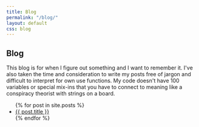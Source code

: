 ```yaml
---
title: Blog
permalink: "/blog/"
layout: default
css: blog
---
```

<main id="blog">
  <section id="intro">
    <div class="intro-inner">
    <h1>Blog</h1>
    <p>
      This blog is for when I figure out something and I want to remember it. I've also taken the time and consideration to write my posts free of jargon and difficult to interpret for own use functions. My code doesn't have 100 variables or special mix-ins that you have to connect to meaning like a conspiracy theorist with strings on a board.
    </p>
    </div>
  </section>
  <section id="posts">
    <ul class="post-list">
      {% for post in site.posts %}
      <li>
        <a class="post-link" href="{{ post.url }}">
          {{ post.title }}
        </a>
      </li>
      {% endfor %}
    </ul>  
  </section>
</main>
